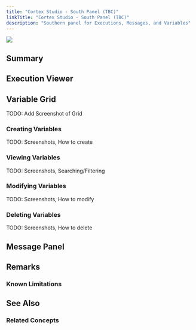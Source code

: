 ```yaml
---
title: "Cortex Studio - South Panel (TBC)"
linkTitle: "Cortex Studio - South Panel (TBC)"
description: "Southern panel for Executions, Messages, and Variables"
---
```


<img src="/images/work-in-progress.jpg">

## Summary

## Execution Viewer

## Variable Grid

TODO: Add Screenshot of Grid

### Creating Variables

TODO: Screenshots, How to create

### Viewing Variables

TODO: Screenshots, Searching/Filtering

### Modifying Variables

TODO: Screenshots, How to modify

### Deleting Variables

TODO: Screenshots, How to delete
 
## Message Panel

## Remarks

### Known Limitations

## See Also

### Related Concepts
